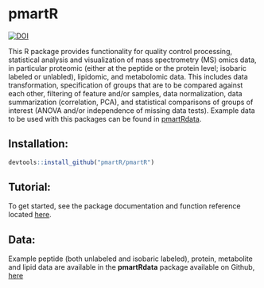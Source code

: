 # pmartR

[![DOI](https://zenodo.org/badge/69275428.svg)](https://zenodo.org/badge/latestdoi/69275428)

This R package provides functionality for quality control processing, statistical analysis and visualization of mass spectrometry (MS) omics data, in particular proteomic (either at the peptide or the protein level; isobaric labeled or unlabled), lipidomic, and metabolomic data. This includes data transformation, specification of groups that are to be compared against each other, filtering of feature and/or samples, data normalization, data summarization (correlation, PCA), and statistical comparisons of groups of interest (ANOVA and/or independence of missing data tests). Example data to be used with this packages can be found in [pmartRdata](https://github.com/pmartR/pmartRdata).


## Installation:

``` r
devtools::install_github("pmartR/pmartR")
```


## Tutorial:

To get started, see the package documentation and function reference located [here](https://pmartr.github.io/pmartR/index.html).

## Data:

Example peptide (both unlabeled and isobaric labeled), protein, metabolite and lipid data are available in the __pmartRdata__ package available on Github, [here](https://github.com/pmartR/pmartRdata)
 

